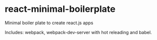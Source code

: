 # react-minimal-boilerplate
Minimal boiler plate to create react.js apps

Includes: webpack, webpack-dev-server with hot releading and babel.
